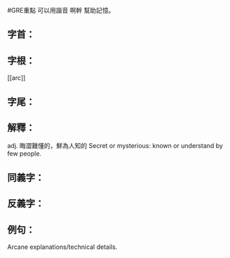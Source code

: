 #GRE重點 
可以用諧音 啊幹 幫助記憶。
## 字首：

## 字根：
[[arc]]

## 字尾：


## 解釋：
adj.
晦澀難懂的，鮮為人知的
Secret or mysterious: known or understand by few people.


## 同義字：

## 反義字：

## 例句：
Arcane explanations/technical details.
